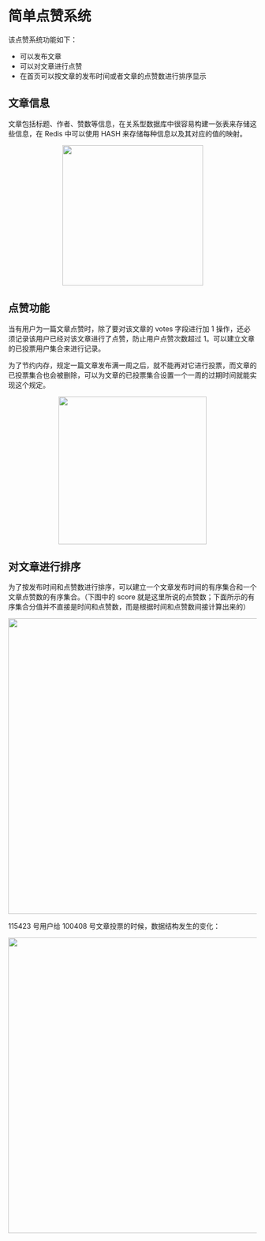 # 简单点赞系统

该点赞系统功能如下：

- 可以发布文章
- 可以对文章进行点赞
- 在首页可以按文章的发布时间或者文章的点赞数进行排序显示

## 文章信息

文章包括标题、作者、赞数等信息，在关系型数据库中很容易构建一张表来存储这些信息，在 Redis 中可以使用 HASH 来存储每种信息以及其对应的值的映射。

<div align="center"><img src="https://gitee.com/duhouan/ImagePro/raw/master/redis/redis_9.png" width="285px"/></div>



## 点赞功能

当有用户为一篇文章点赞时，除了要对该文章的 votes 字段进行加 1 操作，还必须记录该用户已经对该文章进行了点赞，防止用户点赞次数超过 1。可以建立文章的已投票用户集合来进行记录。

为了节约内存，规定一篇文章发布满一周之后，就不能再对它进行投票，而文章的已投票集合也会被删除，可以为文章的已投票集合设置一个一周的过期时间就能实现这个规定。

<div align="center"><img src="https://gitee.com/duhouan/ImagePro/raw/master/redis/redis_8.png" width="300px"/></div>

## 对文章进行排序

为了按发布时间和点赞数进行排序，可以建立一个文章发布时间的有序集合和一个文章点赞数的有序集合。（下图中的 score 就是这里所说的点赞数；下面所示的有序集合分值并不直接是时间和点赞数，而是根据时间和点赞数间接计算出来的）

<div align="center"><img src="https://gitee.com/duhouan/ImagePro/raw/master/redis/redis_6.png" width="600px"/></div>

115423 号用户给 100408 号文章投票的时候，数据结构发生的变化：

<div align="center"><img src="https://gitee.com/duhouan/ImagePro/raw/master/redis/redis_7.png" width="600px"/></div>
